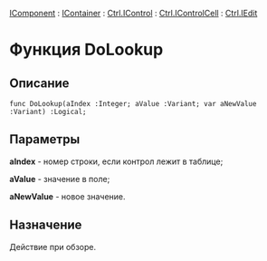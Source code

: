 ﻿---
Link: .Ctrl.IEdit.@DoLookup
---

[IComponent](topic:Com.Custom.ComClasses.IComponent.Default) :
[IContainer](topic:Com.Custom.ComClasses.IContainer.Default) :
[Ctrl.IControl](topic:Com.Custom.ComClasses.Ctrl.IControl.Default) :
[Ctrl.IControlCell](topic:Com.Custom.ComClasses.Ctrl.IControlCell.Default) :
[Ctrl.IEdit](Default)

# Функция DoLookup

## Описание

    func DoLookup(aIndex :Integer; aValue :Variant; var aNewValue :Variant) :Logical;

## Параметры

**aIndex** - номер строки, если контрол лежит в таблице;

**aValue** - значение в поле;

**aNewValue** - новое значение.

## Назначение

Действие при обзоре.